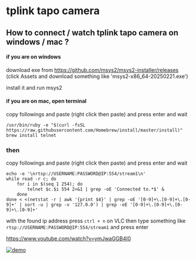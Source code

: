 # tplink tapo camera

## How to connect / watch tplink tapo camera on windows / mac ?

#### if you are on windows

download exe from https://github.com/msys2/msys2-installer/releases
(click Assets and download something like 'msys2-x86_64-20250221.exe')

install it and run msys2

#### if you are on mac, open terminal

copy followings and paste (right click then paste) and press enter and wait

```
/usr/bin/ruby -e "$(curl -fsSL https://raw.githubusercontent.com/Homebrew/install/master/install)"
brew install telnet
```

### then

copy followings and paste (right click then paste) and press enter and wait
```
echo -e '\nrtsp://USERNAME:PASSWORD@IP:554/stream1\n'
while read -r c; do
	for i in $(seq 1 254); do
		telnet $c.$i 554 2>&1 | grep -oE 'Connected to.*$' &
	done
done < <(netstat -r | awk '{print $4}' | grep -oE '[0-9]+\.[0-9]+\.[0-9]+' | sort -u | grep -v '127.0.0') | grep -oE '[0-9]+\.[0-9]+\.[0-9]+\.[0-9]+'
```

with the found ip address press `ctrl + n` on VLC then type something like `rtsp://USERNAME:PASSWORD@IP:554/stream1` and press enter

https://www.youtube.com/watch?v=ymJwaGGB4I0

[![demo](http://img.youtube.com/vi/ymJwaGGB4I0/0.jpg)](http://www.youtube.com/watch?v=ymJwaGGB4I0 "demo")
